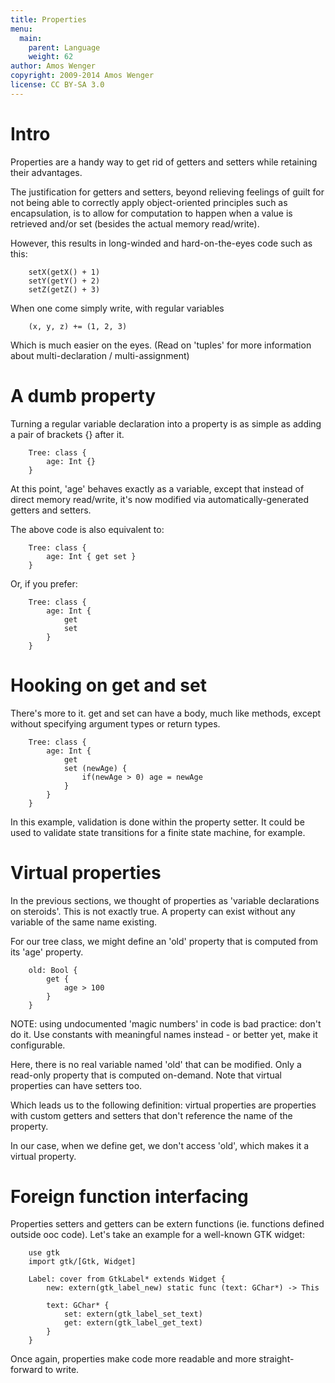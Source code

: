 ```yaml
---
title: Properties
menu:
  main:
    parent: Language
    weight: 62
author: Amos Wenger
copyright: 2009-2014 Amos Wenger
license: CC BY-SA 3.0
---
```


# Intro

Properties are a handy way to get rid of getters and setters while retaining
their advantages.

The justification for getters and setters, beyond relieving feelings of guilt
for not being able to correctly apply object-oriented principles such as
encapsulation, is to allow for computation to happen when a value is retrieved
and/or set (besides the actual memory read/write).

However, this results in long-winded and hard-on-the-eyes code such as this:

~~~
    setX(getX() + 1)
    setY(getY() + 2)
    setZ(getZ() + 3)
~~~

When one come simply write, with regular variables

~~~
    (x, y, z) += (1, 2, 3)
~~~

Which is much easier on the eyes.
(Read on 'tuples' for more information about multi-declaration / multi-assignment)

# A dumb property

Turning a regular variable declaration into a property is as simple
as adding a pair of brackets {} after it.

~~~
    Tree: class {
        age: Int {}
    }
~~~

At this point, 'age' behaves exactly as a variable, except that instead
of direct memory read/write, it's now modified via automatically-generated
getters and setters.

The above code is also equivalent to:

~~~
    Tree: class {
        age: Int { get set }
    }
~~~

Or, if you prefer:

~~~
    Tree: class {
        age: Int {
            get
            set
        }
    }
~~~

# Hooking on get and set

There's more to it. get and set can have a body, much like methods, except
without specifying argument types or return types.

~~~
    Tree: class {
        age: Int {
            get
            set (newAge) {
                if(newAge > 0) age = newAge
            }
        }
    }
~~~

In this example, validation is done within the property setter.
It could be used to validate state transitions for a finite state machine,
for example.

# Virtual properties

In the previous sections, we thought of properties as 'variable declarations
on steroids'. This is not exactly true. A property can exist without any
variable of the same name existing.

For our tree class, we might define an 'old' property that is computed from
its 'age' property.

~~~
    old: Bool {
        get {
            age > 100
        }
    }
~~~

NOTE: using undocumented 'magic numbers' in code is bad practice: don't do it.
Use constants with meaningful names instead - or better yet, make it configurable.

Here, there is no real variable named 'old' that can be modified. Only a read-only
property that is computed on-demand. Note that virtual properties can have setters
too.

Which leads us to the following definition: virtual properties are properties
with custom getters and setters that don't reference the name of the property.

In our case, when we define get, we don't access 'old', which makes it a virtual
property.

# Foreign function interfacing

Properties setters and getters can be extern functions (ie. functions defined
outside ooc code). Let's take an example for a well-known GTK widget:

~~~
    use gtk
    import gtk/[Gtk, Widget]

    Label: cover from GtkLabel* extends Widget {
        new: extern(gtk_label_new) static func (text: GChar*) -> This

        text: GChar* {
            set: extern(gtk_label_set_text)
            get: extern(gtk_label_get_text)
        }
    }
~~~

Once again, properties make code more readable and more straight-forward
to write.
